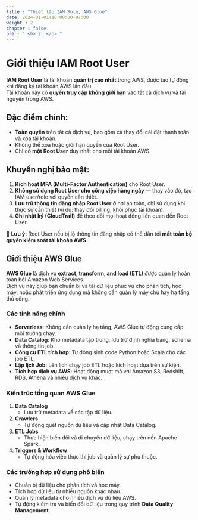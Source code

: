 ```yaml
---
title : "Thiết lập IAM Role, AWS Glue"
date: 2024-01-01T10:00:00+07:00
weight : 2
chapter : false
pre : " <b> 2. </b> "
---
```

# Giới thiệu IAM Root User

**IAM Root User** là tài khoản **quản trị cao nhất** trong AWS, được tạo tự động khi đăng ký tài khoản AWS lần đầu.  
Tài khoản này có **quyền truy cập không giới hạn** vào tất cả dịch vụ và tài nguyên trong AWS.

## Đặc điểm chính:
- **Toàn quyền** trên tất cả dịch vụ, bao gồm cả thay đổi cài đặt thanh toán và xóa tài khoản.
- Không thể xóa hoặc giới hạn quyền của Root User.
- Chỉ có **một Root User** duy nhất cho mỗi tài khoản AWS.

## Khuyến nghị bảo mật:
1. **Kích hoạt MFA (Multi-Factor Authentication)** cho Root User.
2. **Không sử dụng Root User cho công việc hàng ngày** — thay vào đó, tạo IAM user/role với quyền cần thiết.
3. **Lưu trữ thông tin đăng nhập Root User** ở nơi an toàn, chỉ sử dụng khi thực sự cần thiết (ví dụ: thay đổi billing, khôi phục tài khoản).
4. **Ghi nhật ký (CloudTrail)** để theo dõi mọi hoạt động liên quan đến Root User.

📌 **Lưu ý:** Root User nếu bị lộ thông tin đăng nhập có thể dẫn tới **mất toàn bộ quyền kiểm soát tài khoản AWS**.
## Giới thiệu AWS Glue

**AWS Glue** là dịch vụ **extract, transform, and load (ETL)** được quản lý hoàn toàn bởi Amazon Web Services.  
Dịch vụ này giúp bạn chuẩn bị và tải dữ liệu phục vụ cho phân tích, học máy, hoặc phát triển ứng dụng mà không cần quản lý máy chủ hay hạ tầng thủ công.

### Các tính năng chính
- **Serverless**: Không cần quản lý hạ tầng, AWS Glue tự động cung cấp môi trường chạy.
- **Data Catalog**: Kho metadata tập trung, lưu trữ định nghĩa bảng, schema và thông tin job.
- **Công cụ ETL tích hợp**: Tự động sinh code Python hoặc Scala cho các job ETL.
- **Lập lịch Job**: Lên lịch chạy job ETL hoặc kích hoạt dựa trên sự kiện.
- **Tích hợp dịch vụ AWS**: Hoạt động mượt mà với Amazon S3, Redshift, RDS, Athena và nhiều dịch vụ khác.

### Kiến trúc tổng quan AWS Glue
1. **Data Catalog**  
   - Lưu trữ metadata về các tập dữ liệu.  
2. **Crawlers**  
   - Tự động quét nguồn dữ liệu và cập nhật Data Catalog.  
3. **ETL Jobs**  
   - Thực hiện biến đổi và di chuyển dữ liệu, chạy trên nền Apache Spark.  
4. **Triggers & Workflow**  
   - Tự động hóa việc thực thi job và quản lý sự phụ thuộc.

### Các trường hợp sử dụng phổ biến
- Chuẩn bị dữ liệu cho phân tích và học máy.
- Tích hợp dữ liệu từ nhiều nguồn khác nhau.
- Quản lý metadata cho nhiều dịch vụ dữ liệu AWS.
- Tự động kiểm tra và biến đổi dữ liệu trong quy trình **Data Quality Management**.

